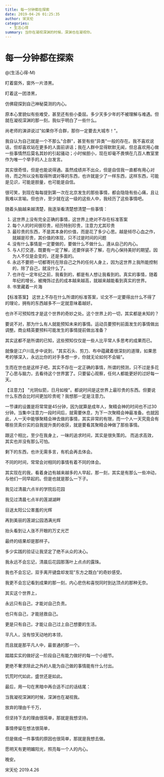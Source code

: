 ```yaml
---
title: 每一分钟都在探索
date: 2019-04-26 01:25:35
author: 宋天伦
categories:
  - 生活心得
summary: 当你在凝视深渊的时候，深渊也在凝视你。
---
```

# 每一分钟都在探索

@(生活心得-M)

盯着窗外，窗外一片漆黑。

盯着这一团漆黑，

仿佛窥探到自己神秘莫测的内心。



原本心里貌似有些难受，甚至还有些小委屈。多少天多少年的不被理解与难遇。但就在凝视深渊的那一刻，我似乎明白了一些什么。

尚老师的演讲说过"如果你不合群，那你一定要去大城市！"。

我自认为自己就是一个不那么"合群"，甚至有些"异类"一般的存在。我不喜欢说话，但却喜欢站在更多的人面前讲话；我在人群中显得默默无闻，但总喜欢用心做一些事情然后莫名其妙的引起骚动；小时候胆小，现在却毫不畏惧在几百人教室里作为唯一个举手的人上台发言。

其实很奇怪，但是也能说得通。虽然成绩并不出众，但是自信我一直都有用心对待，而之所以没有取得所谓对等的东西，也许就是少了一样东西，这样东西，可能是见识，可能是胆量，也可能是自信。

很可笑，到现在每每提到第一次在北京发生的那些事情，都会隐隐有些心痛，且让我难以言喻。但也许，至少就在这一级的这些人中，我经历了这些事情吧。

随着头脑越来越清楚，我逐渐看清楚想清楚一些事情：
1. 这世界上没有完全正确的事情，这世界上绝对不存在标准答案
2. 每个人的时间很珍贵，经历特别珍贵，注意力尤其珍贵
3. 最珍贵的东西，不是其本身的价值，而是花了多少心思。越是倾尽心血之作，就越是珍贵，其价值的体现，只不过是时间的问题
4. 没有什么事情是一定要做的，要做什么不做什么，遵从自己的内心。
5. 与人打交道，既要有一定了解，还要佯装不了解，在内心保持美好的期望。因为人不仅是会变的，还是多面的。
6. 永远不要把一切都寄托在除自己之外的任何人身上，因为这世界上我所能控制的，除了自己，就没什么了。
7. 也许在一定年纪之前，我看到的，都是有人想让我看到的。真实的事情，随着年纪的增长，被掩饰过去的成本越来越高，就越来越能看到真实的世界。
8. 书里藏着一片海

【标准答案】
这世上不存在什么所谓的标准答案，论文不一定要得出什么不得了的理论，拥有的东西越多不一定就意味着越好。

也许不可预知性才是这个世界的奇妙之处。这个世界上的一切，其实都是未知的？

要说不对，那为什么有人就能预知未来的事情。运动员要预判前面发生的事情做出调整。商业精英要预料可能发生的事情提前做出准备？

其实这都不是所谓的已知，这些预知仅仅是一些人比平常人多思考的成果而已。

就像是江户川乱步中说到，"其实石头、剪刀、布中蕴藏着很深刻的道理，如果思考的够深入，永远比你的对手多想一步，你就无论如何不会输"。

生而在世也是这样子吧，其实不存在一定正确的事情，所谓的预测，只不过是多花了心思与脑力，去看待这个世界罢了。只要留心观察，任何人都能更好的过好每一天。

【注意力】
"光阴似箭，日月如梭"。都说时间是这世界上最珍贵的东西。但要说什么东西会比时间更加珍贵呢？我想那一定是注意力。

一节课的设置是将常常是45分钟，因为就算是成年人，聚精会神的时间也不过30分钟。当集中注意力一段时间后，就需要休息，为下一次聚精会神最准备。也就因此，人一天中能够聚精会神去做的事情，其实非常的有限，而一个人一天究竟会有哪些货真价实的自我提升类的收获，就是要看其聚精会神做了那些事情。

跟这个相比，至少在我身上，一昧的追求时间，其实是很失策的。
而追求高效，其实也并没有那么可怕。

剩下的东西，也许无需多言，有机会再去体会。

不同的时间，常常会对相同的事情有着不同的体会。

其实现在的我，看着身边有越来越多的人早起，那一刻，其实是有那么一些冲动，与他们一同早起的。但是也就是那么一下子。

我见过清晨六点半的学院后花园

我见过清晨七点半的莲湖湖畔

目送太阳公公害羞的光辉

再到美丽的莲湖公园洒满光辉

抬头看到让人涨不开眼的万丈光芒

最终的结果却是那样子。

多少实践的验证让我坚定了绝不从众的决心。


我永远不会忘记，清晨后花园那落叶上点点的露珠。

我也不会忘记，双手离开键盘却发现"东方之既白"的奇妙感受。

我更不会忘记看到成果的那一刻，内心悲伤和喜悦同时到达顶点的那种无奈。

其实这个世界上，

永远只有自己，才能对自己负责。

也只有自己，才能拯救自己。

更是只有自己，才能让自己过上自己想要的生活。

平凡人，没有惊天动地的本领，

而且就是那平凡人中，最普通的那一个。

踏踏实实的做好这一阶段自己有能力做好的每一个小细节。

更绝不奢求除此之外的人能为自己做的事情能有什么付出。

饥荒时代如此，盛世还是如此。


最后，用一句在黑暗中再合适不过的话结尾：

当我凝视深渊的时候，深渊也在凝视我。


放弃的理由千千万，

但坚持下去的理由很简单，那就是我想坚持。

事情停留在想法很简单，

但是做成一件事情的原因也很简单，那就是我想去做。

愿明天有更明媚阳光，照亮每一个人的内心。

晚安。


宋天伦
2019.4.26





